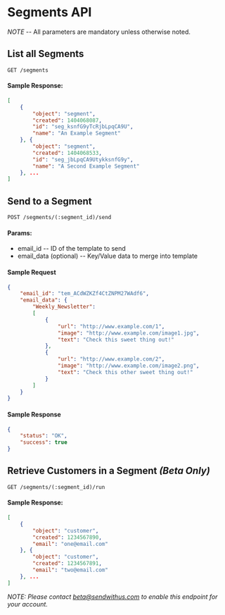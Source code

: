 # Segments API

*NOTE* -- All parameters are mandatory unless otherwise noted.

## List all Segments

`GET /segments`

#### Sample Response:

```json
[
    {
        "object": "segment",
        "created": 1404068087,
        "id": "seg_ksnfG9yTcRjbLpqCA9U",
        "name": "An Example Segment"
    }, {
        "object": "segment",
        "created": 1404068533,
        "id": "seg_jbLpqCA9UtykksnfG9y",
        "name": "A Second Example Segment"
    }, ...
]
```

## Send to a Segment

`POST /segments/(:segment_id)/send`

#### Params:

- email_id       -- ID of the template to send
- email_data (optional)       -- Key/Value data to merge into template

#### Sample Request

```json
{
    "email_id": "tem_ACdWZKZf4CtZNPM27WAdf6",
    "email_data": {
        "Weekly_Newsletter":
        [
            {
                "url": "http://www.example.com/1",
                "image": "http://www.example.com/image1.jpg",
                "text": "Check this sweet thing out!"
            },
            {
                "url": "http://www.example.com/2",
                "image": "http://www.example.com/image2.png",
                "text": "Check this other sweet thing out!"
            }
        ]
    }
}
```

#### Sample Response

```json
{
    "status": "OK",
    "success": true
}
```

## Retrieve Customers in a Segment _(Beta Only)_

`GET /segments/(:segment_id)/run`

#### Sample Response:

```json
[
    {
        "object": "customer",
        "created": 1234567890,
        "email": "one@email.com"
    }, {
        "object": "customer",
        "created": 1234567891,
        "email": "two@email.com"
    }, ...
]
```

_NOTE: Please contact [beta@sendwithus.com](mailto:beta@sendwithus.com) to enable this endpoint for your account._
